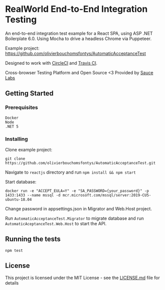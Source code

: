 # RealWorld End-to-End Integration Testing

An end-to-end integration test example for a React SPA, using ASP .NET Boilerplate 6.0. Using Mocha to drive a headless Chrome via Puppeteer.

Example project: https://github.com/olivierbouchomsfontys/AutomaticAcceptanceTest

Designed to work with [CircleCI](https://circleci.com/gh/anishkny/realworld-e2e-test) and [Travis CI](https://travis-ci.org/anishkny/realworld-e2e-test).

Cross-browser Testing Platform and Open Source <3 Provided by [Sauce Labs](https://saucelabs.com)

## Getting Started

### Prerequisites

```
Docker
Node 
.NET 5
```

### Installing

Clone example project:

```
git clone https://github.com/olivierbouchomsfontys/AutomaticAcceptanceTest.git
```

Navigate to `reactjs` directory and run `npm install && npm start`

Start database:

```
docker run -e "ACCEPT_EULA=Y" -e "SA_PASSWORD={your_password}" -p 1433:1433 --name mssql -d mcr.microsoft.com/mssql/server:2019-CU5-ubuntu-18.04
```

Change password in appsettings.json in Migrator and Web.Host project.

Run `AutomaticAcceptanceTest.Migrator` to migrate database and run `AutomaticAceptanceTest.Web.Host` to start the API.

## Running the tests

```
npm test
```

## License
This project is licensed under the MIT License - see the [LICENSE.md](LICENSE.md) file for details